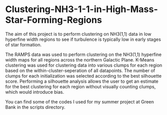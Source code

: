 # Clustering-NH3-1-1-in-High-Mass-Star-Forming-Regions
The aim of this project is to perform clustering on NH3(1,1) data in low hyperfine width regions to see if turbulence is typically low in early stages of star formation.

The RAMPS data was used to perform clustering on the NH3(1,1) hyperfine width maps for all regions across the northern Galactic Plane. K-Means clustering was used for clustering data into various clumps for each region based on the within-cluster-seperation of all datapoints. The number of clumps for each initialization was selected according to the best silhouette score. Performing a silhouette analysis allows the user to get an estimate for the best clustering for each region without visually counting clumps, which would introduce bias.

You can find some of the codes I used for my summer project at Green Bank in the scripts directory. 


